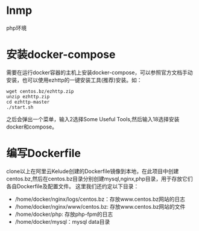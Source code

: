 # lnmp
php环境

# 安装docker-compose
需要在运行docker容器的主机上安装docker-compose，可以参照官方文档手动安装，也可以使用ezhttp的一键安装工具(推荐)安装。如：

```
wget centos.bz/ezhttp.zip
unzip ezhttp.zip
cd ezhttp-master
./start.sh
```
之后会弹出一个菜单，输入2选择Some Useful Tools,然后输入18选择安装docker和compose。


# 编写Dockerfile
clone以上在阿里云Kelude创建的Dockerfile镜像到本地，在此项目中创建centos.bz,然后在centos.bz目录分别创建mysql,nginx,php目录，用于存放它们各自Dockerfile及配置文件。
这里我们还约定以下目录：

* /home/docker/nginx/logs/centos.bz：存放www.centos.bz网站的日志
* /home/docker/nginx/www/centos.bz: 存放www.centos.bz网站的文件
* /home/docker/php: 存放php-fpm的日志
* /home/docker/mysql：mysql data目录

